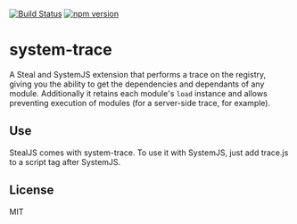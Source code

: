 [![Build Status](https://travis-ci.org/stealjs/system-trace.svg?branch=master)](https://travis-ci.org/stealjs/system-trace)
[![npm version](https://badge.fury.io/js/system-trace.svg)](http://badge.fury.io/js/system-trace)

# system-trace

A Steal and SystemJS extension that performs a trace on the registry, giving you the ability to get the dependencies and dependants of any module. Additionally it retains each module's `load` instance and allows preventing execution of modules (for a server-side trace, for example).

## Use

StealJS comes with system-trace. To use it with SystemJS, just add trace.js to a script tag after SystemJS.

## License

MIT
